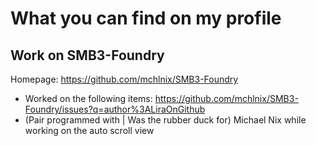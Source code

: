 # What you can find on my profile

## Work on SMB3-Foundry
Homepage: https://github.com/mchlnix/SMB3-Foundry
 - Worked on the following items: https://github.com/mchlnix/SMB3-Foundry/issues?q=author%3ALiraOnGithub
 - (Pair programmed with | Was the rubber duck for) Michael Nix while working on the auto scroll view
